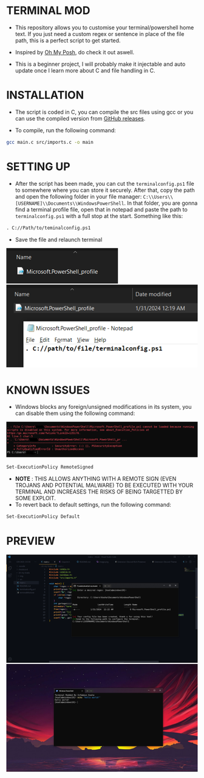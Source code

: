 # TERMINAL MOD

- This repository allows you to customise your terminal/powershell home text. If you just need a custom regex or sentence in place of the file path, this is a perfect script to get started.

- Inspired by [Oh My Posh](https://ohmyposh.dev/), do check it out aswell.

- This is a beginner project, I will probably make it injectable and auto update once I learn more about C and file handling in C.

# INSTALLATION

- The script is coded in C, you can compile the src files using gcc or you can use the compiled version from [GitHub releases](https://github.com/infamouskoala/releases/).

- To compile, run the following command: 
```bash
gcc main.c src/imports.c -o main
```

# SETTING UP
- After the script has been made, you can cut the `terminalconfig.ps1` file to somewhere where you can store it 
securely. After that, copy the path and open the following folder in your file manager: `C:\\Users\\[USERNAME]\\Documents\\WindowsPowerShell`. In that folder, you are gonna find a terminal profile file, open that in notepad and paste the path to `terminalconfig.ps1` with a full stop at the start. Something like this:

```txt
. C://Path/to/teminalconfig.ps1
```

- Save the file and relaunch terminal

![Alt text](img/image2.png)
![Alt text](img/image-1.png)

# KNOWN ISSUES

- Windows blocks any foreign/unsigned modifications in its system, you can disable them using the following command: 

![Alt text](img/image.png)

```bash
Set-ExecutionPolicy RemoteSigned
```

- **NOTE** : THIS ALLOWS ANYTHING WITH A REMOTE SIGN (EVEN TROJANS AND POTENTIAL MALWARE) TO BE EXECUTED WITH YOUR TERMINAL AND INCREASES THE RISKS OF BEING TARGETTED BY SOME EXPLOIT.
- To revert back to default settings, run the following command:

```bash
Set-ExecutionPolicy Default
```

# PREVIEW
![Alt text](img/ok.png)
![Alt text](img/show.png)